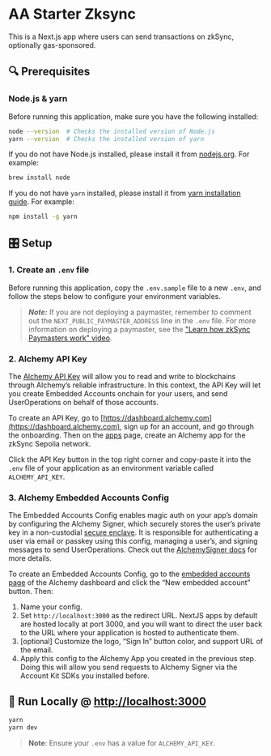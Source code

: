 # AA Starter Zksync

This is a Next.js app where users can send transactions on zkSync, optionally gas-sponsored.

## 🔍 **Prerequisites**

### Node.js & yarn
Before running this application, make sure you have the following installed:
```bash
node --version  # Checks the installed version of Node.js
yarn --version  # Checks the installed version of yarn
```

If you do not have Node.js installed, please install it from [nodejs.org](https://nodejs.org/en/download/package-manager). For example: 

```bash
brew install node
```

If you do not have `yarn` installed, please install it from [yarn installation guide](https://classic.yarnpkg.com/en/docs/install). For example:

```bash
npm install -g yarn
```

## 🎛️ **Setup**

### 1. Create an `.env` file 
Before running this application, copy the `.env.sample` file to a new `.env`, and follow the steps below to configure your environment variables.

> ***Note:*** If you are not deploying a paymaster, remember to comment out the `NEXT_PUBLIC_PAYMASTER_ADDRESS` line in the `.env` file. For more information on deploying a paymaster, see the ["Learn how zkSync Paymasters work" video](https://www.youtube.com/watch?v=Z0y-y9Q9Uvw).

### 2. Alchemy API Key

The [Alchemy API Key](https://docs.alchemy.com/docs/alchemy-quickstart-guide#1-create-an-alchemy-api-key) will allow you to read and write to blockchains through Alchemy’s reliable infrastructure. In this context, the API Key will let you create Embedded Accounts onchain for your users, and send UserOperations on behalf of those accounts.

To create an API Key, go to [https://dashboard.alchemy.com](https://dashboard.alchemy.com), sign up for an account, and go through the onboarding. Then on the [apps](https://dashboard.alchemy.com/apps) page, create an Alchemy app for the zkSync Sepolia network.

Click the API Key button in the top right corner and copy-paste it into the `.env` file of your application as an environment variable called `ALCHEMY_API_KEY`.

### 3. Alchemy Embedded Accounts Config

The Embedded Accounts Config enables magic auth on your app’s domain by configuring the Alchemy Signer, which securely stores the user’s private key in a non-custodial [secure enclave](https://docs.turnkey.com/security/our-approach). It is responsible for authenticating a user via email or passkey using this config, managing a user’s, and signing messages to send UserOperations. Check out the [AlchemySigner docs](https://accountkit.alchemy.com/packages/aa-alchemy/signer/overview.html) for more details.

To create an Embedded Accounts Config, go to the [embedded accounts page](https://dashboard.alchemy.com/accounts) of the Alchemy dashboard and click the “New embedded account” button. Then:

1.  Name your config.
2. Set `http://localhost:3000` as the redirect URL. NextJS apps by default are hosted locally at port 3000, and you will want to direct the user back to the URL where your application is hosted to authenticate them.
3. [optional] Customize the logo, “Sign In” button color, and support URL of the email.
4. Apply this config to the Alchemy App you created in the previous step. Doing this will allow you send requests to Alchemy Signer via the Account Kit SDKs you installed before.

## 🏃 Run Locally @ [http://localhost:3000](http://localhost:3000)

```bash
yarn
yarn dev
```
> **Note**: Ensure your `.env` has a value for `ALCHEMY_API_KEY`.
